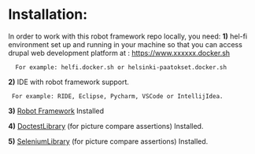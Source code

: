 # Installation:

In order to work with this robot framework repo locally, you need:
**1)** hel-fi environment set up and running in your machine so that you can access drupal web development platform at : https://www.xxxxxx.docker.sh  
      
      For example: helfi.docker.sh or helsinki-paatokset.docker.sh
  
**2)** IDE with robot framework support.
     
     For example: RIDE, Eclipse, Pycharm, VSCode or IntellijIdea.
    
**3)**  [Robot Framework](https://robotframework.org/robotframework/latest/RobotFrameworkUserGuide.html#installation-instructions) Installed
    
**4)**  [DoctestLibrary](https://pypi.org/project/robotframework-doctestlibrary/) (for picture compare assertions) Installed.  

**5)**  [SeleniumLibrary](https://pypi.org/project/robotframework-seleniumlibrary/) (for picture compare assertions) Installed. 

